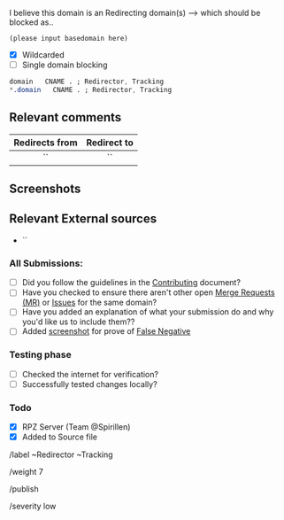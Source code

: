 I believe this domain is an Redirecting domain(s) --> which should be blocked as..

```
(please input basedomain here)
```

- [X] Wildcarded
- [ ] Single domain blocking

```css
domain   CNAME . ; Redirector, Tracking
*.domain   CNAME . ; Redirector, Tracking
```

## Relevant comments
<!-- Be as clear as possible: nobody can read your mind, and nobody is looking at your issue over your shoulder. -->
| Redirects from | Redirect to |
| :------------: | :---------: |
|       ``       |     ``      |


## Screenshots


## Relevant External sources
- ``

### All Submissions:
- [ ] Did you follow the guidelines in the [Contributing](CONTRIBUTING.md)
	  document?
- [ ] Have you checked to ensure there aren't other open
      [Merge Requests (MR)](../merge_requests) or [Issues](../../issues) for the
      same domain?
- [ ] Have you added an explanation of what your submission do and why you'd
	  like us to include them??
- [ ] Added [screenshot](https://mypdns.org/MypDNS/support/-/wikis/Screenshot)
	  for prove of [False Negative](https://mypdns.org/MypDNS/support/-/wikis/False-Negative)

### Testing phase
- [ ] Checked the internet for verification?
- [ ] Successfully tested changes locally?

### Todo
- [X] RPZ Server (Team @Spirillen)
- [X] Added to Source file

/label ~Redirector ~Tracking

/weight 7

/publish

/severity low
